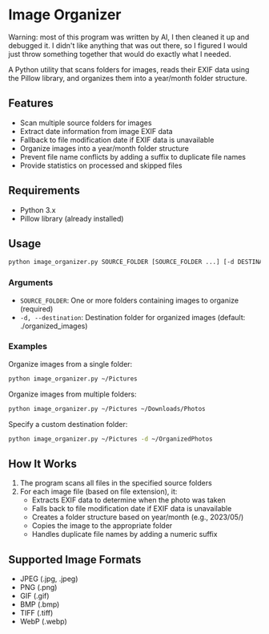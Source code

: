# Image Organizer
Warning: most of this program was written by AI, I then cleaned it up and debugged it.  I didn't like anything that was out there, so I figured I would just throw something together that would do exactly what I needed.

A Python utility that scans folders for images, reads their EXIF data using the Pillow library, and organizes them into a year/month folder structure.

## Features

- Scan multiple source folders for images
- Extract date information from image EXIF data
- Fallback to file modification date if EXIF data is unavailable
- Organize images into a year/month folder structure
- Prevent file name conflicts by adding a suffix to duplicate file names
- Provide statistics on processed and skipped files

## Requirements

- Python 3.x
- Pillow library (already installed)

## Usage

```bash
python image_organizer.py SOURCE_FOLDER [SOURCE_FOLDER ...] [-d DESTINATION_FOLDER]
```

### Arguments

- `SOURCE_FOLDER`: One or more folders containing images to organize (required)
- `-d, --destination`: Destination folder for organized images (default: ./organized_images)

### Examples

Organize images from a single folder:
```bash
python image_organizer.py ~/Pictures
```

Organize images from multiple folders:
```bash
python image_organizer.py ~/Pictures ~/Downloads/Photos
```

Specify a custom destination folder:
```bash
python image_organizer.py ~/Pictures -d ~/OrganizedPhotos
```

## How It Works

1. The program scans all files in the specified source folders
2. For each image file (based on file extension), it:
   - Extracts EXIF data to determine when the photo was taken
   - Falls back to file modification date if EXIF data is unavailable
   - Creates a folder structure based on year/month (e.g., 2023/05/)
   - Copies the image to the appropriate folder
   - Handles duplicate file names by adding a numeric suffix

## Supported Image Formats

- JPEG (.jpg, .jpeg)
- PNG (.png)
- GIF (.gif)
- BMP (.bmp)
- TIFF (.tiff)
- WebP (.webp)

